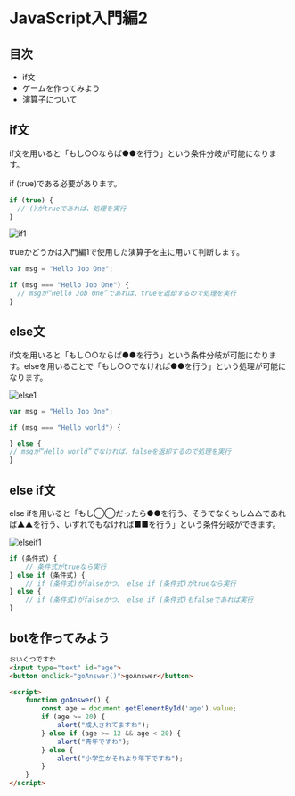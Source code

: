 # JavaScript入門編2

## 目次

- if文
- ゲームを作ってみよう
- 演算子について

## if文

if文を用いると「もし○○ならば●●を行う」という条件分岐が可能になります。

if (true)である必要があります。

```js
if (true) {
  // ()がtrueであれば、処理を実行
}
```

![if1](https://user-images.githubusercontent.com/35711528/36883927-e54e94a0-1e20-11e8-8f42-878a15134da3.png)

trueかどうかは入門編1で使用した演算子を主に用いて判断します。

```js
var msg = "Hello Job One";

if (msg === "Hello Job One") {
  // msgが“Hello Job One”であれば、trueを返却するので処理を実行
}
```

## else文

if文を用いると「もし○○ならば●●を行う」という条件分岐が可能になります。elseを用いることで「もし○○でなければ●●を行う」という処理が可能になります。

![else1](https://user-images.githubusercontent.com/35711528/36883934-ee9d00a0-1e20-11e8-83e7-f83c185fc6e3.png)

```js
var msg = "Hello Job One";

if (msg === "Hello world") {

} else {
// msgが“Hello world”でなければ、falseを返却するので処理を実行
}
```

## else if文
else ifを用いると「もし◯◯だったら●●を行う、そうでなくもし△△であれば▲▲を行う、いずれでもなければ■■を行う」という条件分岐ができます。

![elseif1](https://user-images.githubusercontent.com/35711528/36883942-f759efbe-1e20-11e8-993e-f6540b811cdb.png)


```js
if (条件式) {
    // 条件式がtrueなら実行
} else if (条件式) {
    // if (条件式)がfalseかつ、 else if (条件式)がtrueなら実行
} else {
    // if (条件式)がfalseかつ、 else if (条件式)もfalseであれば実行
}
```

## botを作ってみよう

```html
おいくつですか
<input type="text" id="age">
<button onclick="goAnswer()">goAnswer</button>

<script>
    function goAnswer() {
        const age = document.getElementById('age').value;
        if (age >= 20) {
            alert("成人されてますね");
        } else if (age >= 12 && age < 20) {
            alert("青年ですね");
        } else {
            alert("小学生かそれより年下ですね");
        }
    }
</script>
```
